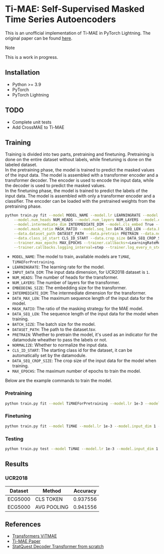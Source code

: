 # Ti-MAE: Self-Supervised Masked Time Series Autoencoders
This is an unofficial implementation of Ti-MAE in PyTorch Lightning. The original paper can be found [here](https://arxiv.org/abs/2301.08871).  

> [!NOTE]  
> This is a work in progress.

## Installation
* Python >= 3.9  
* PyTorch  
* PyTorch Lightning  

## TODO
- Complete unit tests  
- Add CrossMAE to Ti-MAE  

## Training
Training is divided into two parts, pretraining and finetuning. Pretraining is done on the entire dataset without labels, while finetuning is done on the labeled dataset.  
In the pretraining phase, the model is trained to predict the masked values of the input data. The model is assembled with a transformer encoder and a transformer decoder. The encoder is used to encode the input data, while the decoder is used to predict the masked values.  
In the finetuning phase, the model is trained to predict the labels of the input data. The model is assembled with only a transformer encoder and a classifier. The encoder can be loaded with the pretrained weights from the pretraining phase.  

```bash
python train.py fit --model MODEL_NAME --model.lr LEARNINGRATE --model.input_dim INPUT_DATA_DIM \
    --model.num_heads NUM_HEADS --model.num_layers NUM_LAYERS --model.emb_size EMBEDDING_SIZE \
    --model.intermediate_dim INTERMEDIATE_DIM --model.cls_embed True --model.max_len DATA_MAX_LEN \
    --model.mask_ratio MASK_RATIO --model.seq_len DATA_SEQ_LEN --data.batch_size BATCH_SIZE \
    --data.dataset_path DATASET_PATH --data.pretrain PRETRAIN --data.normalize NORMALIZE \
    --data.class_id_start CLS_ID_START --data.crop_size DATA_SEQ_CROP_SIZE \
    --trainer.max_epochs MAX_EPOCHS --trainer.callbacks+=LearningRateMonitor \
    --trainer.callbacks.logging_interval=step --trainer.log_every_n_steps 1
```
* `MODEL_NAME`: The model to train, available models are `TiMAE`, `TiMAEForPretraining`.  
* `LEARNINGRATE`: The learning rate for the model.  
* `INPUT_DATA_DIM`: The input data dimension, for UCR2018 dataset is `1`.  
* `NUM_HEADS`: The number of heads for the transformer.  
* `NUM_LAYERS`: The number of layers for the transformer.  
* `EMBEDDING_SIZE`: The embedding size for the transformer.  
* `INTERMEDIATE_DIM`: The intermediate dimension for the transformer.  
* `DATA_MAX_LEN`: The maximum sequence length of the input data for the model.  
* `MASK_RATIO`: The ratio of the masking strategy for the MAE model.  
* `DATA_SEQ_LEN`: The sequence length of the input data for the model when training.  
* `BATCH_SIZE`: The batch size for the model.  
* `DATASET_PATH`: The path to the dataset.tsv.  
* `PRETRAIN`: Whether to pretrain the model, it's used as an indicator for the datamodule wheather to pass the labels or not.  
* `NORMALIZE`: Whether to normalize the input data.  
* `CLS_ID_START`: The starting class id for the dataset, it can be automatically set by the datamodule.  
* `DATA_SEQ_CROP_SIZE`: The crop size of the input data for the model when training.  
* `MAX_EPOCHS`: The maximum number of epochs to train the model.  

Below are the example commands to train the model.

### Pretraining
```bash
python train.py fit --model TiMAEForPretraining --model.lr 1e-3 --model.input_dim 1 --model.num_heads 4 --model.num_decoder_heads 4 --model.num_layers 2 --model.num_decoder_layers 2 --model.emb_size 64 --model.decoder_emb_size 32 --model.intermediate_dim 256 --model.decoder_intermediate_dim 128 --model.cls_embed True --model.max_len 140 --data.batch_size 64 --data.dataset_path datasets/UCRArchive_2018/ECG5000/ECG5000_TEST.tsv --data.val_dataset_path datasets/UCRArchive_2018/ECG5000/ECG5000_TRAIN.tsv --data.pretrain True --trainer.max_epochs 1000  --trainer.callbacks+=LearningRateMonitor --trainer.callbacks.logging_interval=step --model.seq_len 140 --data.normalize False --trainer.log_every_n_steps 1 --model.mask_ratio 0.75
```

### Finetuning
```bash
python train.py fit --model TiMAE --model.lr 1e-3 --model.input_dim 1 --model.num_heads 4 --model.num_layers 2 --model.emb_size 64 --model.intermediate_dim 256 --model.cls_embed True --model.max_len 140 --data.batch_size 64 --data.dataset_path datasets/UCRArchive_2018/ECG5000/ECG5000_TRAIN.tsv --data.pretrain False --trainer.max_epochs 20  --trainer.callbacks+=LearningRateMonitor --trainer.callbacks.logging_interval=step --data.normalize False --trainer.log_every_n_steps 1 --model.encoder_ckpt_path lightning_logs/version_0/checkpoints/epoch\=999-step\=71000.ckpt

```

### Testing
```bash
python train.py test --model TiMAE --model.lr 1e-3 --model.input_dim 1 --model.num_heads 4 --model.num_layers 2 --model.emb_size 64 --model.intermediate_dim 256 --model.cls_embed True --model.max_len 140 --data.batch_size 64 --data.dataset_path datasets/UCRArchive_2018/ECG5000/ECG5000_TEST.tsv --data.pretrain False --trainer.max_epochs 100  --trainer.callbacks+=LearningRateMonitor --trainer.callbacks.logging_interval=step --data.normalize False --trainer.log_every_n_steps 1 --ckpt_path lightning_logs/version_1/checkpoints/epoch\=99-step\=700.ckpt
```

## Results

### UCR2018
| Dataset | Method      | Accuracy |
| ------- | ----------- | -------- |
| ECG5000 | CLS TOKEN   | 0.937556 |
| ECG5000 | AVG POOLING | 0.941556 |

## References
* [Transformers ViTMAE](https://github.com/huggingface/transformers/blob/main/src/transformers/models/vit_mae/modeling_vit_mae.py)  
* [Ti-MAE Paper](https://arxiv.org/abs/2301.08871)  
* [StatQuest Decoder Transformer from scratch](https://github.com/StatQuest/decoder_transformer_from_scratch)  
